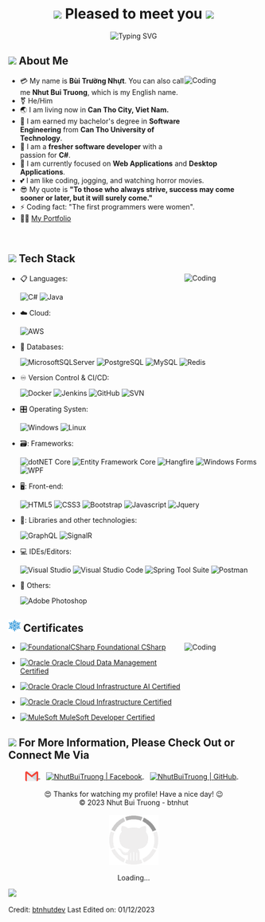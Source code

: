 <h1 align="center">
  <img src="https://media.giphy.com/media/hvRJCLFzcasrR4ia7z/giphy.gif" width="35">
    Pleased to meet you
  <img src="https://media.giphy.com/media/hvRJCLFzcasrR4ia7z/giphy.gif" width="35">
</h1>

<div align="center">
  
![Typing SVG](https://readme-typing-svg.herokuapp.com?font=ROBOT&size=25&color=39FF14&background=000000&center=true&vCenter=true&width=490&lines=%3E+Hi,+I'm+Nhut+Bui+Truong)

</div>

## <img src="https://c.tenor.com/NCRHhqkXrJYAAAAi/programmers-go-internet.gif" width="25"><b> About Me</b>

<img align="right" alt="Coding" width="150" height="150" src="https://testbytesnxtjsbackend.technoallianceindia.com/wp-content/uploads/2020/02/tenor-1.gif">

- 💳 My name is **Bùi Trường Nhựt**. You can also call me **Nhut Bui Truong**, which is my English name.
- ⚧️   He/Him
- 🌏 I am living now in **Can Tho City, Viet Nam.**
- 🏫 I am earned my bachelor's degree in **Software Engineering** from **Can Tho University of Technology**.
- 🐞 I am a **fresher software developer** with a passion for **C#**.
- 🧠 I am currently focused on **Web Applications** and **Desktop Applications**.
- 💕 I am like coding, jogging, and watching horror movies.
- 😎 My quote is **"To those who always strive, success may come sooner or later, but it will surely come."**
- ⚡ Coding fact: "The first programmers were women".
- 👨‍🚀 [My Portfolio](https://tinyurl.com/portfolio-btnhut)

<br>

## <img src="https://media2.giphy.com/media/QssGEmpkyEOhBCb7e1/giphy.gif?cid=ecf05e47a0n3gi1bfqntqmob8g9aid1oyj2wr3ds3mg700bl&rid=giphy.gif" width ="25"><b> Tech Stack</b>

<img align="right" alt="Coding" width="150" height="150" src="https://octodex.github.com/images/daftpunktocat-guy.gif">

<p align="center">

- 📋 Languages:
    
    ![C#](https://img.shields.io/badge/C%23-8A2BE2.svg?style=for-the-badge&logo=C%23)
    ![Java](https://custom-icon-badges.demolab.com/badge/Java-007396.svg?style=for-the-badge&logo=java&logoColor=white)
    
- ☁️ Cloud:

    ![AWS](https://img.shields.io/badge/Amazon_AWS-232F3E?style=for-the-badge&logo=amazon-aws&logoColor=white)
    
- 💾 Databases:
  
    ![MicrosoftSQLServer](https://img.shields.io/badge/Microsoft%20SQL%20Sever-CC2927?style=for-the-badge&logo=microsoft%20sql%20server&logoColor=white) 
    ![PostgreSQL](https://img.shields.io/badge/PostgreSQL-4169E1?style=for-the-badge&logo=postgresql&logoColor=fff) 
    ![MySQL](https://img.shields.io/badge/mysql-%2300f.svg?style=for-the-badge&logo=mysql&logoColor=white)
    ![Redis](https://img.shields.io/badge/Redis-black?style=for-the-badge&logo=Redis)

- ♾️ Version Control & CI/CD:

    ![Docker](https://img.shields.io/badge/docker-%230db7ed.svg?style=for-the-badge&logo=docker&logoColor=white)
    ![Jenkins](https://img.shields.io/badge/jenkins-%232C5263.svg?style=for-the-badge&logo=jenkins&logoColor=white)
    ![GitHub](https://img.shields.io/badge/github-%23121011.svg?style=for-the-badge&logo=github&logoColor=white)
    ![SVN](https://img.shields.io/badge/SVN-blue?style=for-the-badge&logo=Subversion)
    
- 🎛️ Operating Systen:
  
    ![Windows](https://img.shields.io/badge/Windows-0078D6?style=for-the-badge&logo=windows&logoColor=white)
    ![Linux](https://img.shields.io/badge/Linux-FCC624?style=for-the-badge&logo=linux&logoColor=black)

- 🗃️: Frameworks:

    ![dotNET Core](https://img.shields.io/badge/.NET%20Core-purple?style=for-the-badge&logo=dotNET)
    ![Entity Framework Core](https://img.shields.io/badge/Entity%20Framework%20Core-purple?style=for-the-badge&logo=dotnet)
    ![Hangfire](https://img.shields.io/badge/Hangfire-purple?style=for-the-badge&logo=dotnet)
    ![Windows Forms](https://img.shields.io/badge/Windows%20Forms-purple?style=for-the-badge&logo=dotnet)
    ![WPF](https://img.shields.io/badge/WPF-purple?style=for-the-badge&logo=dotnet)

- 🖥️: Front-end:
  
    ![HTML5](https://img.shields.io/badge/html5%20-%23E34F26.svg?&style=for-the-badge&logo=html5&logoColor=white)
    ![CSS3](https://img.shields.io/badge/css3%20-%231572B6.svg?&style=for-the-badge&logo=css3&logoColor=white)
    ![Bootstrap](https://img.shields.io/badge/bootstrap%20-%23563D7C.svg?&style=for-the-badge&logo=bootstrap&logoColor=white)
    ![Javascript](https://img.shields.io/badge/javascript%20-%23323330.svg?&style=for-the-badge&logo=javascript&logoColor=%23F7DF1E)
    ![Jquery](https://img.shields.io/badge/-JQuery-blue?style=for-the-badge&logo=jquery)
    
- 📑: Libraries and other technologies:

    ![GraphQL](https://img.shields.io/badge/GraphQL-pink.svg?style=for-the-badge&logo=GraphQL&logoColor=white)
    ![SignalR](https://img.shields.io/badge/SignalR-purple?style=for-the-badge&logo=SignalR)

- 💻 IDEs/Editors:
  
    ![Visual Studio](https://img.shields.io/badge/Visual%20Studio-purple?style=for-the-badge&logo=Visual%20Studio)
    ![Visual Studio Code](https://img.shields.io/badge/Visual%20Studio%20Code-0078d7.svg?style=for-the-badge&logo=visual-studio-code&logoColor=white)
    ![Spring Tool Suite](https://img.shields.io/badge/Spring%20Tool%20Suite-green.svg?style=for-the-badge&logo=Spring)
    ![Postman](https://img.shields.io/badge/Postman-FF6C37?style=for-the-badge&logo=Postman&logoColor=white)

- 🧰 Others:
  
    ![Adobe Photoshop](https://img.shields.io/badge/adobe%20photoshop-%2331A8FF.svg?style=for-the-badge&logo=adobe%20photoshop&logoColor=white)
  
</p>

## <img src='https://raw.githubusercontent.com/acervenky/animated-github-badges/master/assets/acbadge.gif' width='25' height='25'><b> Certificates</b>

<img align="right" alt="Coding" width="150" height="150" src="https://testbytesnxtjsbackend.technoallianceindia.com/wp-content/uploads/2020/02/6tXM-1.gif">

- [![FoundationalCSharp](https://img.shields.io/badge/free%20Code%20Camp-black?logo=freecodecamp) Foundational CSharp](img/FoundationalCSharp.pdf)
  
- [![Oracle](https://img.shields.io/badge/Oracle-%23FF0000?logo=oracle) Oracle Cloud Data Management Certified](img/OracleCloudDataManagement2023CertifiedFoundationsAssociate.pdf)
  
- [![Oracle](https://img.shields.io/badge/Oracle-%23FF0000?logo=oracle) Oracle Cloud Infrastructure AI Certified](img/OracleCloudInfrastructure2023AICertifiedFoundationsAssociate.pdf)
  
- [![Oracle](https://img.shields.io/badge/Oracle-%23FF0000?logo=oracle) Oracle Cloud Infrastructure Certified](img/OracleCloudInfrastructure2023CertifiedFoundationsAssociate.pdf)
  
- [![MuleSoft](https://img.shields.io/badge/MuleSoft-blue?logo=MuleSoft) MuleSoft Developer Certified](img/MuleSoftDeveloper.pdf)

## <img src='https://raw.githubusercontent.com/ShahriarShafin/ShahriarShafin/main/Assets/handshake.gif' width="80px"> For More Information, Please Check Out or Connect Me Via
<p align="center">
  <a href="mailto:btnhut.dev@gmail.com" >
    <img align="center" alt="NhutBuiTruong | Gmail" width="26px" src="https://github.com/SatYu26/SatYu26/blob/master/Assets/Gmail.svg" />
  </a> &nbsp;&nbsp;
  <a href="https://web.facebook.com/profile.php?id=100011575898302" target="_blank">
      <img align="center" alt="NhutBuiTruong | Facebook" width="24px" src="https://upload.wikimedia.org/wikipedia/en/thumb/0/04/Facebook_f_logo_%282021%29.svg/100px-Facebook_f_logo_%282021%29.svg.png" />
  </a> &nbsp;&nbsp;
  <a href="https://github.com/btnhutdev" target="_blank">
    <img align="center" alt="NhutBuiTruong | GitHub" width="26px" src="https://upload.wikimedia.org/wikipedia/commons/thumb/a/ae/Github-desktop-logo-symbol.svg/1024px-Github-desktop-logo-symbol.svg.png" />
  </a> &nbsp;&nbsp;
<p> 
  
<div align="center">
  😍 Thanks for watching my profile! Have a nice day! 😉 <br/>
  &copy; 2023 Nhut Bui Truong - btnhut
</div>

<br> 

<div align=center>
    <img src="https://raw.githubusercontent.com/AhmedFathyDev/AhmedFathyDev/main/GitHub.gif" alt="GitHub Octocat Logo" height="100">
    <p>Loading...</p>
</div>

<img src="https://user-images.githubusercontent.com/73097560/115834477-dbab4500-a447-11eb-908a-139a6edaec5c.gif">

Credit: [btnhutdev](https://github.com/btnhutdev)
Last Edited on: 01/12/2023
